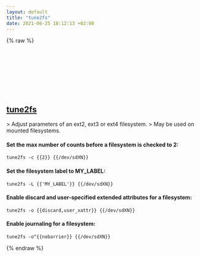 ```yaml
---
layout: default
title: "tune2fs"
date: 2021-06-25 18:12:13 +02:00
---
```

{% raw %}
<h2 id="tune2fs">
  <a href="/en/linux/tune2fs.html">tune2fs</a> <a href="#tune2fs"><svg class="icon">
    <use href="/assets/images/unicode_sprite.svg#link" />
  </svg></a>
</h2>
> Adjust parameters of an ext2, ext3 or ext4 filesystem.
> May be used on mounted filesystems.

#### Set the max number of counts before a filesystem is checked to 2:
```shell
tune2fs -c {{2}} {{/dev/sdXN}}
```
#### Set the filesystem label to MY_LABEL:
```shell
tune2fs -L {{'MY_LABEL'}} {{/dev/sdXN}}
```
#### Enable discard and user-specified extended attributes for a filesystem:
```shell
tune2fs -o {{discard,user_xattr}} {{/dev/sdXN}}
```
#### Enable journaling for a filesystem:
```shell
tune2fs -o^{{nobarrier}} {{/dev/sdXN}}
```
{% endraw %}